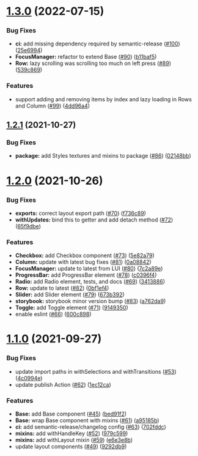 # [1.3.0](https://github.com/rdkcentral/Lightning-UI-Components/compare/v1.2.1...v1.3.0) (2022-07-15)


### Bug Fixes

* **ci:** add missing dependency required by semantic-release ([#100](https://github.com/rdkcentral/Lightning-UI-Components/issues/100)) ([25e6994](https://github.com/rdkcentral/Lightning-UI-Components/commit/25e6994a3a1b71ca9d89ddf0f0811eaabcd5347d))
* **FocusManager:** refactor to extend Base ([#90](https://github.com/rdkcentral/Lightning-UI-Components/issues/90)) ([b11baf5](https://github.com/rdkcentral/Lightning-UI-Components/commit/b11baf57637e032439aef63946cd93ecda232f5f))
* **Row:** lazy scrolling was scrolling too much on left press ([#89](https://github.com/rdkcentral/Lightning-UI-Components/issues/89)) ([539c869](https://github.com/rdkcentral/Lightning-UI-Components/commit/539c8694d5f6dabb4c293e5fb02ae8ec7d2582fd))


### Features

* support adding and removing items by index and lazy loading in Rows and Column  ([#99](https://github.com/rdkcentral/Lightning-UI-Components/issues/99)) ([4dd96a4](https://github.com/rdkcentral/Lightning-UI-Components/commit/4dd96a4bc7c43f170d35f6e9130306a9c407a9ad))

## [1.2.1](https://github.com/rdkcentral/Lightning-UI-Components/compare/v1.2.0...v1.2.1) (2021-10-27)


### Bug Fixes

* **package:** add Styles textures and mixins to package ([#86](https://github.com/rdkcentral/Lightning-UI-Components/issues/86)) ([02148bb](https://github.com/rdkcentral/Lightning-UI-Components/commit/02148bb511e6b65868db64c5d9df388cb90f5b3b))

# [1.2.0](https://github.com/rdkcentral/Lightning-UI-Components/compare/v1.1.0...v1.2.0) (2021-10-26)


### Bug Fixes

* **exports:** correct layout export path ([#70](https://github.com/rdkcentral/Lightning-UI-Components/issues/70)) ([f736c89](https://github.com/rdkcentral/Lightning-UI-Components/commit/f736c89f9355db03a71c96817f0863c851efa8ab))
* **withUpdates:** bind this to getter and add detach method ([#72](https://github.com/rdkcentral/Lightning-UI-Components/issues/72)) ([65f9dbe](https://github.com/rdkcentral/Lightning-UI-Components/commit/65f9dbe5929cd98c4d04410a96bd3d65d263e9ab))


### Features

* **Checkbox:** add Checkbox component ([#73](https://github.com/rdkcentral/Lightning-UI-Components/issues/73)) ([5e82a79](https://github.com/rdkcentral/Lightning-UI-Components/commit/5e82a7968254765aac193c3f0d4f465ae883db04))
* **Column:** update with latest bug fixes ([#81](https://github.com/rdkcentral/Lightning-UI-Components/issues/81)) ([0a08842](https://github.com/rdkcentral/Lightning-UI-Components/commit/0a08842d517a71b9dee746f170048b1ed9df2244))
* **FocusManager:** update to latest from LUI ([#80](https://github.com/rdkcentral/Lightning-UI-Components/issues/80)) ([7c2a89e](https://github.com/rdkcentral/Lightning-UI-Components/commit/7c2a89e9a77942c06190a970ca72d7aeaa8f3bd8))
* **ProgressBar:** add ProgressBar element ([#78](https://github.com/rdkcentral/Lightning-UI-Components/issues/78)) ([c0396f4](https://github.com/rdkcentral/Lightning-UI-Components/commit/c0396f45d61c332ba8c1fa02f811eeb02da162c1))
* **Radio:** add Radio element, tests, and docs ([#69](https://github.com/rdkcentral/Lightning-UI-Components/issues/69)) ([3413886](https://github.com/rdkcentral/Lightning-UI-Components/commit/3413886c64acb79ce67cd67ad2c901163e08c507))
* **Row:** update to latest ([#82](https://github.com/rdkcentral/Lightning-UI-Components/issues/82)) ([0bf1ef4](https://github.com/rdkcentral/Lightning-UI-Components/commit/0bf1ef4b6318f4a449d115c891100896332bd878))
* **Slider:** add Slider element ([#79](https://github.com/rdkcentral/Lightning-UI-Components/issues/79)) ([673b392](https://github.com/rdkcentral/Lightning-UI-Components/commit/673b3929a145b77d660c317c1d5ac5d16ea4265c))
* **storybook:** storybook minor version bump ([#83](https://github.com/rdkcentral/Lightning-UI-Components/issues/83)) ([a762da9](https://github.com/rdkcentral/Lightning-UI-Components/commit/a762da9952a827293b77c9d84593162f6554bdf9))
* **Toggle:** add Toggle element ([#71](https://github.com/rdkcentral/Lightning-UI-Components/issues/71)) ([9149350](https://github.com/rdkcentral/Lightning-UI-Components/commit/914935007e6e052ac9a4d86f0b8131f3adf15c4d))
* enable eslint ([#66](https://github.com/rdkcentral/Lightning-UI-Components/issues/66)) ([600c898](https://github.com/rdkcentral/Lightning-UI-Components/commit/600c8986c2a8eb73db07f7d26f7939c8abbf392b))

# [1.1.0](https://github.com/rdkcentral/Lightning-UI-Components/compare/v1.0.0...v1.1.0) (2021-09-27)


### Bug Fixes

* update import paths in withSelections and withTransitions ([#53](https://github.com/rdkcentral/Lightning-UI-Components/issues/53)) ([4c0994e](https://github.com/rdkcentral/Lightning-UI-Components/commit/4c0994e0ad6f764478b0a40af19ccd84dc24dc25))
* update publish Action ([#62](https://github.com/rdkcentral/Lightning-UI-Components/issues/62)) ([1ec12ca](https://github.com/rdkcentral/Lightning-UI-Components/commit/1ec12ca7ef3ddd47c28b1a482661ac2ecfb0e045))


### Features

* **Base:** add Base component ([#45](https://github.com/rdkcentral/Lightning-UI-Components/issues/45)) ([bed91f2](https://github.com/rdkcentral/Lightning-UI-Components/commit/bed91f294cc4686ac5995a4325b84b40f1409b33))
* **Base:** wrap Base component with mixins ([#61](https://github.com/rdkcentral/Lightning-UI-Components/issues/61)) ([a95185b](https://github.com/rdkcentral/Lightning-UI-Components/commit/a95185bdf1d9493784259cb5c641c76bf748a3fa))
* **ci:** add semantic-release/changelog config ([#63](https://github.com/rdkcentral/Lightning-UI-Components/issues/63)) ([702fddc](https://github.com/rdkcentral/Lightning-UI-Components/commit/702fddcde1bff73c0eec52a780420fc54bf94bc1))
* **mixins:** add withHandleKey ([#52](https://github.com/rdkcentral/Lightning-UI-Components/issues/52)) ([979c599](https://github.com/rdkcentral/Lightning-UI-Components/commit/979c599da89a2ce21e3f29701b3f7e26c84647c8))
* **mixins:** add withLayout mixin ([#59](https://github.com/rdkcentral/Lightning-UI-Components/issues/59)) ([e6e3e8b](https://github.com/rdkcentral/Lightning-UI-Components/commit/e6e3e8b260aa726f3de4b0948f15ba7062fa3e7a))
* update layout components ([#49](https://github.com/rdkcentral/Lightning-UI-Components/issues/49)) ([9292db9](https://github.com/rdkcentral/Lightning-UI-Components/commit/9292db9634ade6dbd324e7ba3acd02903dc0102b))
